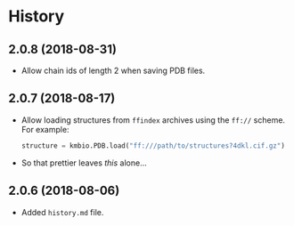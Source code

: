 # History

## 2.0.8 (2018-08-31)

* Allow chain ids of length 2 when saving PDB files.

## 2.0.7 (2018-08-17)

* Allow loading structures from `ffindex` archives using the `ff://` scheme. For example:

    ```python
    structure = kmbio.PDB.load("ff:///path/to/structures?4dkl.cif.gz")
    ```

* So that prettier leaves *this* alone...

## 2.0.6 (2018-08-06)

* Added `history.md` file.
